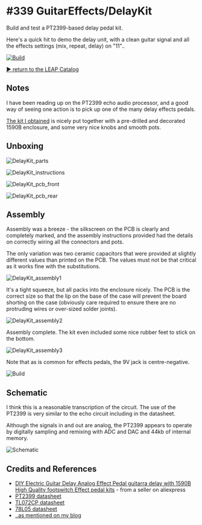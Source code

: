 # #339 GuitarEffects/DelayKit

Build and test a PT2399-based delay pedal kit.

Here's a quick hit to demo the delay unit, with a clean guitar signal and all the effects settings (mix, repeat, delay) on "11"..

[![Build](./assets/DelayKit_build.jpg?raw=true)](https://www.youtube.com/watch?v=7I3Oxd9LHHg)

[:arrow_forward: return to the LEAP Catalog](https://leap.tardate.com)

## Notes

I have been reading up on the PT2399 echo audio processor, and a good way of seeing one action
is to pick up one of the many delay effects pedals.

[The kit I obtained](https://www.aliexpress.com/item/NEW-DIY-electric-Guitar-Delay-analog-Effect-Pedals-Electric-pedal-guitarra-delay-Suite-Delay-1-pedals/32589004909.html)
is nicely put together with a pre-drilled and decorated 1590B enclosure, and some very nice knobs and smooth pots.

## Unboxing

![DelayKit_parts](./assets/DelayKit_parts.jpg?raw=true)

![DelayKit_instructions](./assets/DelayKit_instructions.jpg?raw=true)

![DelayKit_pcb_front](./assets/DelayKit_pcb_front.jpg?raw=true)

![DelayKit_pcb_rear](./assets/DelayKit_pcb_rear.jpg?raw=true)

## Assembly

Assembly was a breeze - the silkscreen on the PCB is clearly and completely marked,
and the assembly instructions provided had the details on correctly wiring all the connectors and pots.

The only variation was two ceramic capacitors that were provided at slightly different values than
printed on the PCB. The values must not be that critical as it works fine with the substitutions.

![DelayKit_assembly1](./assets/DelayKit_assembly1.jpg?raw=true)

It's a tight squeeze, but all packs into the enclosure nicely.
The PCB is the correct size so that the lip on the base of the case will prevent the board shorting on the case
(obviously care required to ensure there are no protruding wires or over-sized solder joints).

![DelayKit_assembly2](./assets/DelayKit_assembly2.jpg?raw=true)

Assembly complete. The kit even included some nice rubber feet to stick on the bottom.

![DelayKit_assembly3](./assets/DelayKit_assembly3.jpg?raw=true)

Note that as is common for effects pedals, the 9V jack is centre-negative.

![Build](./assets/DelayKit_build.jpg?raw=true)

## Schematic

I think this is a reasonable transcription of the circuit. The use of the PT2399 is very similar to the echo circuit including in the datasheet.

Although the signals in and out are analog, the PT2399 appears to operate by digitally sampling and remixing with ADC and DAC and 44kb of internal memory.

![Schematic](./assets/DelayKit_schematic.jpg?raw=true)

## Credits and References
* [DIY Electric Guitar Delay Analog Effect Pedal guitarra delay with 1590B High Quality footswitch Effect pedal kits](https://www.aliexpress.com/item/NEW-DIY-electric-Guitar-Delay-analog-Effect-Pedals-Electric-pedal-guitarra-delay-Suite-Delay-1-pedals/32589004909.html) - from a seller on aliexpress
* [PT2399 datasheet](https://www.futurlec.com/Others/PT2399.shtml)
* [TL072CP datasheet](https://www.futurlec.com/Linear/TL072CP.shtml)
* [78L05 datasheet](https://www.futurlec.com/Linear/78L05.shtml)
* [..as mentioned on my blog](https://blog.tardate.com/2017/08/leap339-pt2399-delay-kit.html)
